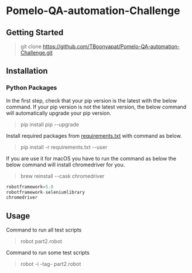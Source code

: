 # Pomelo-QA-automation-Challenge
## Getting Started
> git clone https://github.com/TBoonyapat/Pomelo-QA-automation-Challenge.git

## Installation
### Python Packages

In the first step, check that your pip version is the latest with the below command. If your pip version is not the latest version, the below command will automatically upgrade your pip version.

> pip install pip --upgrade

Install required packages from [requirements.txt](/requirements.txt) with command as below.

> pip install -r requirements.txt --user

If you are use it for macOS you have to run the command as below the below command will install chromedriver for you.

> brew reinstall --cask chromedriver

```python
robotframework=5.0
robotframework-seleniumlibrary
chromedriver
```

## Usage


Command to run all test scripts

> robot part2.robot

Command to run some test scripts

> robot -i -tag- part2.robot